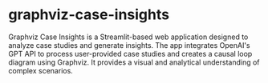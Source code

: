# graphviz-case-insights
Graphviz Case Insights is a Streamlit-based web application designed to analyze case studies and generate insights. The app integrates OpenAI's GPT API to process user-provided case studies and creates a causal loop diagram using Graphviz. It provides a visual and analytical understanding of complex scenarios.
